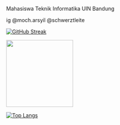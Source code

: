 Mahasiswa Teknik Informatika UIN Bandung

ig @moch.arsyil
   @schwerztleite


[![GitHub Streak](http://github-readme-streak-stats.herokuapp.com?user=mocharsyil&theme=dark&background=000000)](https://git.io/streak-stats)

<img height="180em" src="https://github-readme-stats-eight-theta.vercel.app/api?username=mocharsyil&show_icons=true&theme=algolia&include_all_commits=true&count_private=true"/>


[![Top Langs](https://github-readme-stats.vercel.app/api/top-langs/?username=mocharsyil&layout=compact&theme=vision-friendly-dark)](https://github.com/anuraghazra/github-readme-stats)
<!---
mocharsyil/mocharsyil is a ✨ special ✨ repository because its `README.md` (this file) appears on your GitHub profile.
You can click the Preview link to take a look at your changes.
--->
